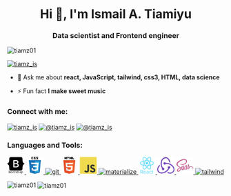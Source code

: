 <h1 align="center">Hi 👋, I'm Ismail A. Tiamiyu</h1>
<h3 align="center">Data scientist and Frontend engineer</h3>

<p align="left"> <img src="https://komarev.com/ghpvc/?username=tiamz01&label=Profile%20views&color=0e75b6&style=flat" alt="tiamz01" /> </p>

<p align="left"> <a href="https://twitter.com/tiamz_is" target="blank"><img src="https://img.shields.io/twitter/follow/tiamz_is?logo=twitter&style=for-the-badge" alt="tiamz_is" /></a> </p>

- 💬 Ask me about **react, JavaScript, tailwind, css3, HTML, data science**

- ⚡ Fun fact **I make sweet music**

<h3 align="left">Connect with me:</h3>
<p align="left">
<a href="https://twitter.com/tiamz_is" target="blank"><img align="center" src="https://raw.githubusercontent.com/rahuldkjain/github-profile-readme-generator/master/src/images/icons/Social/twitter.svg" alt="tiamz_is" height="30" width="40" /></a>
<a href="https://linkedin.com/in/@tiamz_is" target="blank"><img align="center" src="https://raw.githubusercontent.com/rahuldkjain/github-profile-readme-generator/master/src/images/icons/Social/linked-in-alt.svg" alt="@tiamz_is" height="30" width="40" /></a>
<a href="https://instagram.com/@tiamz_is" target="blank"><img align="center" src="https://raw.githubusercontent.com/rahuldkjain/github-profile-readme-generator/master/src/images/icons/Social/instagram.svg" alt="@tiamz_is" height="30" width="40" /></a>
</p>

<h3 align="left">Languages and Tools:</h3>
<p align="left"> <a href="https://getbootstrap.com" target="_blank" rel="noreferrer"> <img src="https://raw.githubusercontent.com/devicons/devicon/master/icons/bootstrap/bootstrap-plain-wordmark.svg" alt="bootstrap" width="40" height="40"/> </a> <a href="https://www.w3schools.com/css/" target="_blank" rel="noreferrer"> <img src="https://raw.githubusercontent.com/devicons/devicon/master/icons/css3/css3-original-wordmark.svg" alt="css3" width="40" height="40"/> </a> <a href="https://git-scm.com/" target="_blank" rel="noreferrer"> <img src="https://www.vectorlogo.zone/logos/git-scm/git-scm-icon.svg" alt="git" width="40" height="40"/> </a> <a href="https://www.w3.org/html/" target="_blank" rel="noreferrer"> <img src="https://raw.githubusercontent.com/devicons/devicon/master/icons/html5/html5-original-wordmark.svg" alt="html5" width="40" height="40"/> </a> <a href="https://developer.mozilla.org/en-US/docs/Web/JavaScript" target="_blank" rel="noreferrer"> <img src="https://raw.githubusercontent.com/devicons/devicon/master/icons/javascript/javascript-original.svg" alt="javascript" width="40" height="40"/> </a> <a href="https://materializecss.com/" target="_blank" rel="noreferrer"> <img src="https://raw.githubusercontent.com/prplx/svg-logos/5585531d45d294869c4eaab4d7cf2e9c167710a9/svg/materialize.svg" alt="materialize" width="40" height="40"/> </a> <a href="https://reactjs.org/" target="_blank" rel="noreferrer"> <img src="https://raw.githubusercontent.com/devicons/devicon/master/icons/react/react-original-wordmark.svg" alt="react" width="40" height="40"/> </a> <a href="https://redux.js.org" target="_blank" rel="noreferrer"> <img src="https://raw.githubusercontent.com/devicons/devicon/master/icons/redux/redux-original.svg" alt="redux" width="40" height="40"/> </a> <a href="https://sass-lang.com" target="_blank" rel="noreferrer"> <img src="https://raw.githubusercontent.com/devicons/devicon/master/icons/sass/sass-original.svg" alt="sass" width="40" height="40"/> </a> <a href="https://tailwindcss.com/" target="_blank" rel="noreferrer"> <img src="https://www.vectorlogo.zone/logos/tailwindcss/tailwindcss-icon.svg" alt="tailwind" width="40" height="40"/> </a> </p>

<p><img align="left" src="https://github-readme-stats.vercel.app/api/top-langs?username=tiamz01&show_icons=true&locale=en&layout=compact" alt="tiamz01" /></p>

<p>&nbsp;<img align="center" src="https://github-readme-stats.vercel.app/api?username=tiamz01&show_icons=true&locale=en" alt="tiamz01" /></p>
